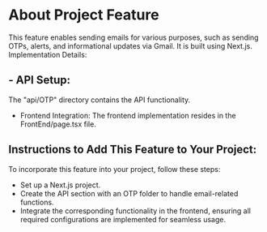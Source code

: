 # About Project Feature
This feature enables sending emails for various purposes, such as sending OTPs, alerts, and informational updates via Gmail. It is built using Next.js.
Implementation Details:
## - API Setup:
The "api/OTP" directory contains the API functionality.
- Frontend Integration:
The frontend implementation resides in the FrontEnd/page.tsx file.

## Instructions to Add This Feature to Your Project:
To incorporate this feature into your project, follow these steps:
- Set up a Next.js project.
- Create the API section with an OTP folder to handle email-related functions.
- Integrate the corresponding functionality in the frontend, ensuring all required configurations are implemented for seamless usage.